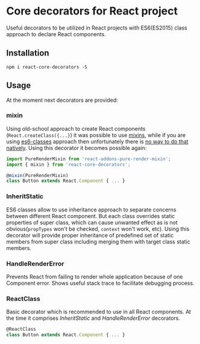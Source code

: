 # Core decorators for React project

Useful decorators to be utilized in React projects with ES6(ES2015) class approach to declare React components.

## Installation

```
npm i react-core-decorators -S
```

## Usage

At the moment next decorators are provided:

### mixin

Using old-school approach to create React components (`React.createClass({...}`) it was possible to use 
[mixins](https://facebook.github.io/react/docs/reusable-components.html#mixins), while if you are using 
[es6-classes](https://facebook.github.io/react/docs/reusable-components.html#es6-classes) approach then unfortunately
there is [no way to do that natively](https://facebook.github.io/react/docs/reusable-components.html#no-mixins).
Using this decorator it becomes possible again:

```javascript
import PureRenderMixin from 'react-addons-pure-render-mixin';
import { mixin } from 'react-core-decorators';

@mixin(PureRenderMixin)
class Button extends React.Component { ... }
```

### InheritStatic

ES6 classes allow to use inheritance approach to separate concerns between different React component. But each class
overrides static properties of super class, which can cause unwanted effect as is not obvious(`propTypes` won't be
checked, `context` won't work, etc).
Using this decorator will provide proper inheritance of predefined set of static members from super class including
merging them with target class static members.

### HandleRenderError

Prevents React from failing to render whole application because of one Component error. Shows useful stack trace to
facilitate debugging process.

### ReactClass

Basic decorator which is recommended to use in all React components.
At the time it comprises *InheritStatic* and *HandleRenderError* decorators.

```javascript
@ReactClass
class Button extends React.Component { ... }
```